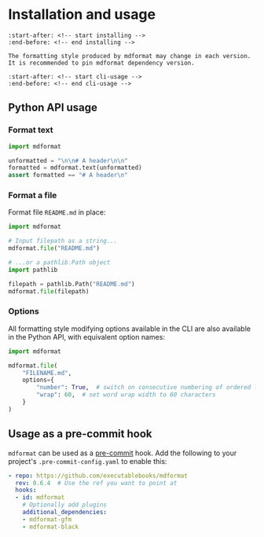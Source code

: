 # Installation and usage

```{include} ../../README.md
:start-after: <!-- start installing -->
:end-before: <!-- end installing -->
```

```{warning}
The formatting style produced by mdformat may change in each version.
It is recommended to pin mdformat dependency version.
```

```{include} ../../README.md
:start-after: <!-- start cli-usage -->
:end-before: <!-- end cli-usage -->
```

## Python API usage

### Format text

```python
import mdformat

unformatted = "\n\n# A header\n\n"
formatted = mdformat.text(unformatted)
assert formatted == "# A header\n"
```

### Format a file

Format file `README.md` in place:

```python
import mdformat

# Input filepath as a string...
mdformat.file("README.md")

# ...or a pathlib.Path object
import pathlib

filepath = pathlib.Path("README.md")
mdformat.file(filepath)
```

### Options

All formatting style modifying options available in the CLI are also available in the Python API,
with equivalent option names:

```python
import mdformat

mdformat.file(
    "FILENAME.md",
    options={
        "number": True,  # switch on consecutive numbering of ordered lists
        "wrap": 60,  # set word wrap width to 60 characters
    }
)
```

## Usage as a pre-commit hook

`mdformat` can be used as a [pre-commit](https://github.com/pre-commit/pre-commit) hook.
Add the following to your project's `.pre-commit-config.yaml` to enable this:

```yaml
- repo: https://github.com/executablebooks/mdformat
  rev: 0.6.4  # Use the ref you want to point at
  hooks:
  - id: mdformat
    # Optionally add plugins
    additional_dependencies:
    - mdformat-gfm
    - mdformat-black
```
